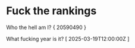 # Fuck the rankings

Who the hell am I?
{ 20590490 }

What fucking year is it?
[ 2025-03-19T12:00:00Z ]
